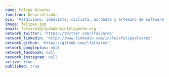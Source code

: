 ```yaml
---
name: Felipe Álvarez
function: Desarrollador
bio: 'Valdiviano, idealista, ciclista, acróbata y artesano de software.'
image: felipee.jpg
email: falvarez@ciudadanointeligente.org
network_twitter: 'https://twitter.com/lfalvarez'
network_linkedin: 'https://www.linkedin.com/in/luisfelipealvarez'
network_github: 'https://github.com/lfalvarez'
network_googleplus: null
network_facebook: null
network_instagram: null
active: true
published: true
---
```

